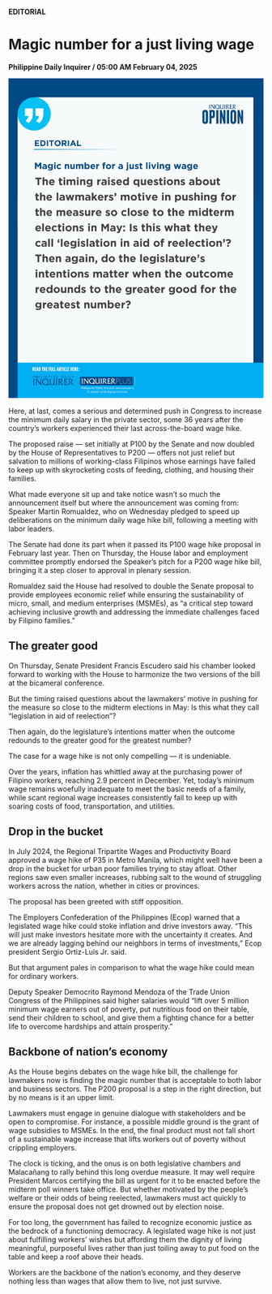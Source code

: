 **EDITORIAL**

# Magic number for a just living wage

****Philippine Daily Inquirer / 05:00 AM February 04, 2025****

![Image](https://raw.githubusercontent.com/github-jl14/scrapy_api/refs/heads/main/images/editorial02042025.png)



Here, at last, comes a serious and determined push in Congress to increase the minimum daily salary in the private sector, some 36 years after the country’s workers experienced their last across-the-board wage hike.

The proposed raise — set initially at P100 by the Senate and now doubled by the House of Representatives to P200 — offers not just relief but salvation to millions of working-class Filipinos whose earnings have failed to keep up with skyrocketing costs of feeding, clothing, and housing their families.

What made everyone sit up and take notice wasn’t so much the announcement itself but where the announcement was coming from: Speaker Martin Romualdez, who on Wednesday pledged to speed up deliberations on the minimum daily wage hike bill, following a meeting with labor leaders.

The Senate had done its part when it passed its P100 wage hike proposal in February last year. Then on Thursday, the House labor and employment committee promptly endorsed the Speaker’s pitch for a P200 wage hike bill, bringing it a step closer to approval in plenary session.

Romualdez said the House had resolved to double the Senate proposal to provide employees economic relief while ensuring the sustainability of micro, small, and medium enterprises (MSMEs), as “a critical step toward achieving inclusive growth and addressing the immediate challenges faced by Filipino families.”

## The greater good

On Thursday, Senate President Francis Escudero said his chamber looked forward to working with the House to harmonize the two versions of the bill at the bicameral conference.

But the timing raised questions about the lawmakers’ motive in pushing for the measure so close to the midterm elections in May: Is this what they call “legislation in aid of reelection”?

Then again, do the legislature’s intentions matter when the outcome redounds to the greater good for the greatest number?

The case for a wage hike is not only compelling — it is undeniable.

Over the years, inflation has whittled away at the purchasing power of Filipino workers, reaching 2.9 percent in December. Yet, today’s minimum wage remains woefully inadequate to meet the basic needs of a family, while scant regional wage increases consistently fail to keep up with soaring costs of food, transportation, and utilities.

## Drop in the bucket

In July 2024, the Regional Tripartite Wages and Productivity Board approved a wage hike of P35 in Metro Manila, which might well have been a drop in the bucket for urban poor families trying to stay afloat. Other regions saw even smaller increases, rubbing salt to the wound of struggling workers across the nation, whether in cities or provinces.

The proposal has been greeted with stiff opposition.

The Employers Confederation of the Philippines (Ecop) warned that a legislated wage hike could stoke inflation and drive investors away. “This will just make investors hesitate more with the uncertainty it creates. And we are already lagging behind our neighbors in terms of investments,” Ecop president Sergio Ortiz-Luis Jr. said.

But that argument pales in comparison to what the wage hike could mean for ordinary workers.

Deputy Speaker Democrito Raymond Mendoza of the Trade Union Congress of the Philippines said higher salaries would “lift over 5 million minimum wage earners out of poverty, put nutritious food on their table, send their children to school, and give them a fighting chance for a better life to overcome hardships and attain prosperity.”

## Backbone of nation’s economy

As the House begins debates on the wage hike bill, the challenge for lawmakers now is finding the magic number that is acceptable to both labor and business sectors. The P200 proposal is a step in the right direction, but by no means is it an upper limit.

Lawmakers must engage in genuine dialogue with stakeholders and be open to compromise. For instance, a possible middle ground is the grant of wage subsidies to MSMEs. In the end, the final product must not fall short of a sustainable wage increase that lifts workers out of poverty without crippling employers.

The clock is ticking, and the onus is on both legislative chambers and Malacañang to rally behind this long overdue measure. It may well require President Marcos certifying the bill as urgent for it to be enacted before the midterm poll winners take office. But whether motivated by the people’s welfare or their odds of being reelected, lawmakers must act quickly to ensure the proposal does not get drowned out by election noise.

For too long, the government has failed to recognize economic justice as the bedrock of a functioning democracy. A legislated wage hike is not just about fulfilling workers’ wishes but affording them the dignity of living meaningful, purposeful lives rather than just toiling away to put food on the table and keep a roof above their heads.

Workers are the backbone of the nation’s economy, and they deserve nothing less than wages that allow them to live, not just survive.